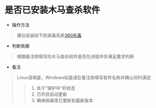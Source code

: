 # 是否已安装木马查杀软件

- 操作方法
> 建议安装如下防病毒系统[360杀毒](http://sd.360.cn)


- 判断依据
> 根据备注侧填写的木马查杀软件是否在进程中并满足要求判断


- 备注
> Linux请填是，Windows如是请在备注侧填写软件名称并确认同时满足
>> 1. 处于“保护中”的状态
>> 2. 已开启自动更新
>> 3. 确保病毒库已更新到最新版本